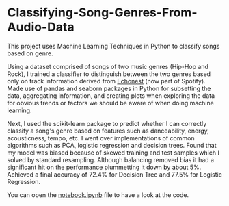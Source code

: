 # Classifying-Song-Genres-From-Audio-Data
This project uses Machine Learning Techniques in Python to classify songs based on genre. 

Using a dataset comprised of songs of two music genres (Hip-Hop and Rock), I trained a classifier to distinguish between the two genres based only on track information derived from [Echonest](http://the.echonest.com/) (now part of Spotify). Made use of pandas and seaborn packages in Python for subsetting the data, aggregating information, and creating plots when exploring the data for obvious trends or factors we should be aware of when doing machine learning. 

Next, I used the scikit-learn package to predict whether I can correctly classify a song's genre based on features such as danceability, energy, acousticness, tempo, etc. I went over implementations of common algorithms such as PCA, logistic regression and decision trees. Found that my model was biased because of skewed training and test samples which I solved by standard resampling. Although balancing removed bias it had a significant hit on the performance plummetting it down by about 5%. Achieved a final accuracy of 72.4% for Decision Tree and 77.5% for Logistic Regression. 

You can open the [notebook.ipynb](https://github.com/symmetrical-au/RockVsPop/blob/main/RockVsPop/Classifying-Song-Genres-From-Audio-Data/notebook.ipynb) file to have a look at the code.
